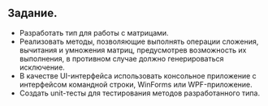 ## Задание.

- Разработать тип для работы с матрицами.
- Реализовать методы, позволяющие выполнять операции сложения, вычитания и умножения матриц, предусмотрев возможность их выполнения, в противном случае должно генерироваться исключение.
- В качестве UI-интерфейса использовать консольное приложение с интерфейсом командной строки, WinForms или WPF-приложение.
- Создать unit-тесты для тестирования методов разработанного типа.
